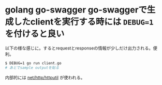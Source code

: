 # golang go-swagger go-swaggerで生成したclientを実行する時には `DEBUG=1` を付けると良い

以下の様な感じに。するとrequestとresponseの情報が少しだけ出力される。便利。

```bash
$ DEBUG=1 go run client.go
# あとでsample outputを貼る
```

内部的には [net/http/httputil](https://golang.org/pkg/net/http/httputil/) が使われる。
